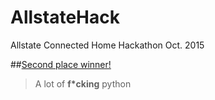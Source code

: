 # AllstateHack
Allstate Connected Home Hackathon Oct. 2015

##[Second place winner!](http://devpost.com/software/homeindex)
>A lot of **f*cking** python
